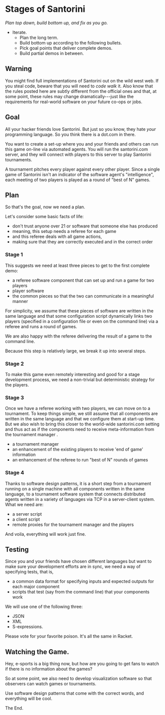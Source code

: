 # Stages of Santorini 

_Plan top down, build bottom up, and fix as you go._

- Iterate. 
  - Plan the long term. 
  - Build bottom up according to the following bullets. 
  - Pick goal points that deliver complete demos. 
  - Build partial demos in between. 

## Warning 

You might find full implementations of Santorini out on the wild west
web. If you steal code, beware that you will need to *code walk* it. 
Also know that the rules posted here are subtly different from the official
ones and that, at some point, these rules may change dramatically---just
like the requirements for real-world software on your future co-ops or
jobs. 


## Goal 

All your hacker friends love Santorini. But just so you know, they hate
*your* programming language. So you think there is a dot.com in there.

You want to create a set-up where you and your friends and others can run
this game on-line via automated agents. You will run the santorini.com
server, and they will connect with players to this server to play Santorini
tournaments.

A tournament pitches every player against every other player. Since a
single game of Santorini isn't an indicator of the software agent's
"intelligence", each meeting of two players is played as a round of "best
of N" games. 

## Plan 

So that's the goal, now we need a plan. 

Let's consider some basic facts of life: 

- don't trust anyone over 21 or software that someone else has produced 
- meaning, this setup needs a referee for each game 
- and this referee deals with all game actions, 
- making sure that they are correctly executed and in the correct order 

### Stage 1 

This suggests we need at least three pieces to get to the first complete
demo: 

- a referee software component that can set up and run a game for two players
- player software 
- the common pieces so that the two can communicate in a meaningful manner 

For simplicity, we assume that these pieces of software are written in the
same language and that some configuration script dynamically links two 
players (specified in a configuration file or even on the command line) 
via a referee and runs a round of games. 

We are also happy with the referee delivering the result of a game to the
command line.

Because this step is relatively large, we break it up into several steps.

### Stage 2

To make this game even remotely interesting and good for a stage
development process, we need a non-trivial but deterministic strategy for
the players. 

### Stage 3

Once we have a referee working with two players, we can move on to a
tournament. To keep things simple, we still assume that all components are
written in the same language and that we configure them at start-up
time. But we also wish to bring this closer to the world-wide santorini.com
setting and thus act as if the components need to receive meta-information
from the tournament manager . 

- a tournament manager 
- an enhancement of the existing players to receive 'end of game' information
- an enhancement of the referee to run "best of N" rounds of games 

### Stage 4 

Thanks to software design patterns, it is a short step from a tournament
running on a single machine with all components written in the same
language, to a tournament software system that connects distributed agents
written in a variety of languages via TCP in a server-client system. What
we need are:  

- a server script 
- a client script 
- remote proxies for the tournament manager and the players 

And voila, everything will work just fine. 

## Testing 

Since you and your friends have chosen different languages but want to make
sure your development efforts are in sync, we need a way of specifying
tests, that is,

- a common data format for specifying inputs and expected outputs for each major component
- scripts that test (say from the command line) that your components work 

We will use one of the following three: 

- JSON 
- XML 
- S-expressions. 

Please vote for your favorite poison. It's all the same in Racket.

## Watching the Game. 

Hey, e-sports is a big thing now, but how are you going to get fans to
watch if there is no information about the games? 

So at some point, we also need to develop visualization software so that
observers can watch games or tournaments. 

Use software design patterns that come with the correct words, and
everything will be cool. 

The End.
